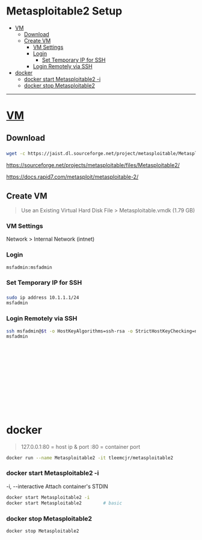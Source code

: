# Metasploitable2 Setup

- [VM](#vm)
    - [Download](#download)
    - [Create VM](#create-vm)
        - [VM Settings](#vm-settings)
        - [Login](#login)
            - [Set Temporary IP for SSH](#set-temporary-ip-for-ssh)
        - [Login Remotely via SSH](#login-remotely-via-ssh)
- [docker](#docker)
    - [docker start Metasploitable2 -i](#docker-start-metasploitable2--i)
    - [docker stop Metasploitable2](#docker-stop-metasploitable2)

-------------------------------------------

# [VM](#vm-1)
## Download
### 
```sh
wget -c https://jaist.dl.sourceforge.net/project/metasploitable/Metasploitable2/metasploitable-linux-2.0.0.zip
```

https://sourceforge.net/projects/metasploitable/files/Metasploitable2/

https://docs.rapid7.com/metasploit/metasploitable-2/


## Create VM
> Use an Existing Virtual Hard Disk File
    > Metasploitable.vmdk (1.79 GB)

### VM Settings
Network > Internal Network (intnet)

### Login
`msfadmin:msfadmin`

### Set Temporary IP for SSH
### 
```sh
sudo ip address 10.1.1.1/24
msfadmin
```

### Login Remotely via SSH
```sh
ssh msfadmin@$t -o HostKeyAlgorithms=ssh-rsa -o StrictHostKeyChecking=no
msfadmin
```

### 
```sh

```

### 
```sh

```

### 
```sh

```

### 
```sh

```

### 
```sh

```

### 
```sh

```

### 
```sh

```

### 
```sh

```



# docker
> 127.0.0.1:80 = host ip & port
> :80 = container port
```sh
docker run --name Metasploitable2 -it tleemcjr/metasploitable2
```

### docker start Metasploitable2 -i
-i, --interactive          Attach container's STDIN
```sh
docker start Metasploitable2 -i
docker start Metasploitable2        # basic
```

### docker stop Metasploitable2
```sh
docker stop Metasploitable2
```

### 
```sh

```

### 
```sh

```

### 
```sh

```

### 
```sh

```

### 
```sh

```

### 
```sh

```

### 
```sh

```

### 
```sh

```